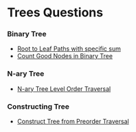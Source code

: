 # Trees Questions



### Binary Tree

* [Root to Leaf Paths with specific sum](root-to-leaf-paths-with-specific-sum.md)
* [Count Good Nodes in Binary Tree](count-good-nodes-in-binary-tree.md)

### N-ary Tree

* [N-ary Tree Level Order Traversal](n-ary-tree-level-order-traversal.md)

### Constructing Tree

* [Construct Tree from Preorder Traversal](construct-tree-from-preorder-traversal.md)



